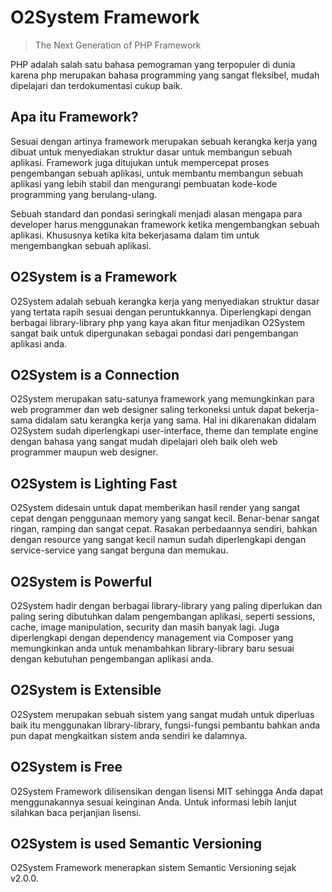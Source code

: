 # O2System Framework

> The Next Generation of PHP Framework

PHP adalah salah satu bahasa pemograman yang terpopuler di dunia karena php merupakan bahasa programming yang sangat fleksibel, mudah dipelajari dan terdokumentasi cukup baik.

## Apa itu Framework?

Sesuai dengan artinya framework merupakan sebuah kerangka kerja yang dibuat untuk menyediakan struktur dasar untuk membangun sebuah aplikasi. Framework juga ditujukan untuk mempercepat proses pengembangan sebuah aplikasi, untuk membantu membangun sebuah aplikasi yang lebih stabil dan mengurangi pembuatan kode-kode programming yang berulang-ulang.

Sebuah standard dan pondasi seringkali menjadi alasan mengapa para developer harus menggunakan framework ketika mengembangkan sebuah aplikasi. Khususnya ketika kita bekerjasama dalam tim untuk mengembangkan sebuah aplikasi.

## O2System is a Framework

O2System adalah sebuah kerangka kerja yang menyediakan struktur dasar yang tertata rapih sesuai dengan peruntukkannya. Diperlengkapi dengan berbagai library-library php yang kaya akan fitur menjadikan O2System sangat baik untuk dipergunakan sebagai pondasi dari pengembangan aplikasi anda.

## O2System is a Connection

O2System merupakan satu-satunya framework yang memungkinkan para web programmer dan web designer saling terkoneksi untuk dapat bekerja-sama didalam satu kerangka kerja yang sama. Hal ini dikarenakan didalam O2System sudah diperlengkapi user-interface, theme dan template engine dengan bahasa yang sangat mudah dipelajari oleh baik oleh web programmer maupun web designer.


## O2System is Lighting Fast

O2System didesain untuk dapat memberikan hasil render yang sangat cepat dengan penggunaan memory yang sangat kecil. Benar-benar sangat ringan, ramping dan sangat cepat. Rasakan perbedaannya sendiri, bahkan dengan resource yang sangat kecil namun sudah diperlengkapi dengan service-service yang sangat berguna dan memukau.

## O2System is Powerful

O2System hadir dengan berbagai library-library yang paling diperlukan dan paling sering dibutuhkan dalam pengembangan aplikasi, seperti sessions, cache, image manipulation, security dan masih banyak lagi. Juga diperlengkapi dengan dependency management via Composer yang memungkinkan anda untuk menambahkan library-library baru sesuai dengan kebutuhan pengembangan aplikasi anda.

## O2System is Extensible

O2System merupakan sebuah sistem yang sangat mudah untuk diperluas baik itu menggunakan library-library, fungsi-fungsi pembantu bahkan anda pun dapat mengkaitkan sistem anda sendiri ke dalamnya.

## O2System is Free

O2System Framework dilisensikan dengan lisensi MIT sehingga Anda dapat menggunakannya sesuai keinginan Anda. Untuk informasi lebih lanjut silahkan baca perjanjian lisensi.

## O2System is used Semantic Versioning

O2System Framework menerapkan sistem Semantic Versioning sejak v2.0.0.